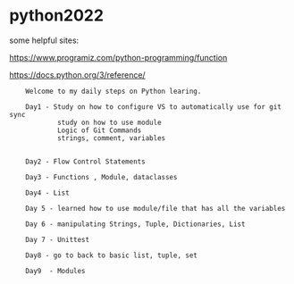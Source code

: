 # python2022

some helpful sites:

https://www.programiz.com/python-programming/function

https://docs.python.org/3/reference/

        Welcome to my daily steps on Python learing.

        Day1 - Study on how to configure VS to automatically use for git sync
                study on how to use module
                Logic of Git Commands
                strings, comment, variables
        

        Day2 - Flow Control Statements

        Day3 - Functions , Module, dataclasses

        Day4 - List

        Day 5 - learned how to use module/file that has all the variables
        
        Day 6 - manipulating Strings, Tuple, Dictionaries, List

        Day 7 - Unittest
        
        Day8 - go to back to basic list, tuple, set

        Day9  - Modules
        
